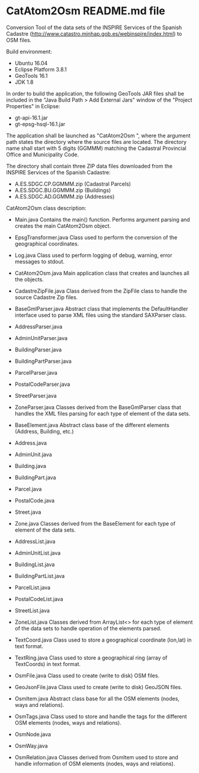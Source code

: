 # CatAtom2Osm README.md file

Conversion Tool of the data sets of the INSPIRE Services of the Spanish
Cadastre (http://www.catastro.minhap.gob.es/webinspire/index.html) to
OSM files.

Build environment:

  * Ubuntu 16.04
  * Eclipse Platform 3.8.1
  * GeoTools 16.1
  * JDK 1.8


In order to build the application, the following GeoTools JAR files shall be
included in the "Java Build Path > Add External Jars" window of the "Project
Properties" in Eclipse:

  * gt-api-16.1.jar
  * gt-epsg-hsql-16.1.jar


The application shall be launched as "CatAtom2Osm <path>", where the argument
path states the directory where the source files are located. The directory
name shall start with 5 digits (GGMMM) matching the Cadastral Provincial
Office and Municipality Code.

The directory shall contain three ZIP data files downloaded from the INSPIRE
Services of the Spanish Cadastre:

  * A.ES.SDGC.CP.GGMMM.zip (Cadastral Parcels) 
  * A.ES.SDGC.BU.GGMMM.zip (Buildings)
  * A.ES.SDGC.AD.GGMMM.zip (Addresses)

CatAtom2Osm class description:

  * Main.java
    Contains the main() function. Performs argument parsing and creates the
    main CatAtom2Osm object.

  * EpsgTransformer.java
    Class used to perform the conversion of the geographical coordinates.

  * Log.java
    Class used to perform logging of debug, warning, error messages to stdout.

  * CatAtom2Osm.java
    Main application class that creates and launches all the objects.

  * CadastreZipFile.java
    Class derived from the ZipFile class to handle the source Cadastre Zip
    files.

  * BaseGmlParser.java
    Abstract class that implements the DefaultHandler interface used to parse
    XML files using the standard SAXParser class.

  * AddressParser.java
  * AdminUnitParser.java
  * BuildingParser.java
  * BuildingPartParser.java
  * ParcelParser.java
  * PostalCodeParser.java
  * StreetParser.java
  * ZoneParser.java
    Classes derived from the BaseGmlParser class that handles the XML files
    parsing for each type of element of the data sets.

  * BaseElement.java
    Abstract class base of the different elements (Address, Building, etc.)

  * Address.java
  * AdminUnit.java
  * Building.java
  * BuildingPart.java
  * Parcel.java
  * PostalCode.java
  * Street.java
  * Zone.java
    Classes derived from the BaseElement for each type of element of the data
    sets.

  * AddressList.java
  * AdminUnitList.java
  * BuildingList.java
  * BuildingPartList.java
  * ParcelList.java
  * PostalCodeList.java
  * StreetList.java
  * ZoneList.java
    Classes derived from ArrayList<> for each type of element of the data
    sets to handle operation of the elements parsed.

  * TextCoord.java
    Class used to store a geographical coordinate (lon,lat) in text format.

  * TextRing.java
    Class used to store a geographical ring (array of TextCoords) in text
    format.

  * OsmFile.java
    Class used to create (write to disk) OSM files.

  * GeoJsonFile.java
    Class used to create (write to disk) GeoJSON files.

  * OsmItem.java
    Abstract class base for all the OSM elements (nodes, ways and relations). 

  * OsmTags.java
    Class used to store and handle the tags for the different OSM elements
    (nodes, ways and relations). 

  * OsmNode.java
  * OsmWay.java
  * OsmRelation.java
    Classes derived from OsmItem used to store and handle information of OSM
    elements (nodes, ways and relations).



